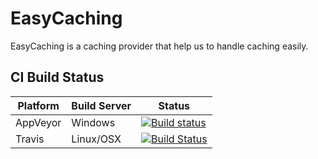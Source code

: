 # EasyCaching

EasyCaching is a caching provider that help us to handle caching easily.

## CI Build Status

| Platform | Build Server | Status  |
|--------- |------------- |---------|
| AppVeyor |  Windows |[![Build status](https://ci.appveyor.com/api/projects/status/ji7513h4uv4ysq2i?svg=true)](https://ci.appveyor.com/project/catcherwong/easycaching) |
| Travis   | Linux/OSX | [![Build Status](https://travis-ci.org/catcherwong/EasyCaching.svg?branch=master)](https://travis-ci.org/catcherwong/EasyCaching) |    
